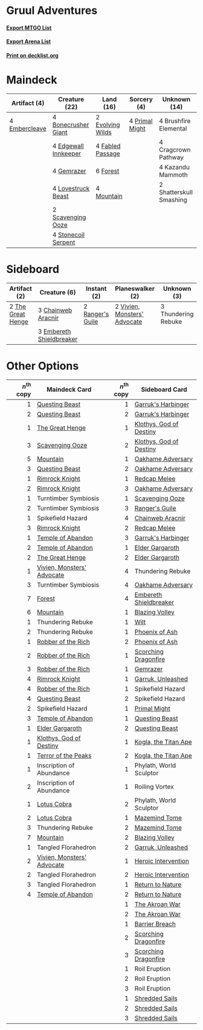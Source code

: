 # Gruul Adventures

#### [Export MTGO List](../collection/Gruul%20Adventures/Gruul%20Adventures.txt)
#### [Export Arena List](../collection/Gruul%20Adventures/Gruul%20Adventures_arena.txt)
#### [Print on decklist.org](http://decklist.org/?deckmain=4%09Bonecrusher%20Giant%0A4%09Brushfire%20Elemental%0A4%09Cragcrown%20Pathway%0A4%09Edgewall%20Innkeeper%0A4%09Embercleave%0A2%09Evolving%20Wilds%0A4%09Fabled%20Passage%0A6%09Forest%0A4%09Gemrazer%0A4%09Kazandu%20Mammoth%0A4%09Lovestruck%20Beast%0A4%09Mountain%0A4%09Primal%20Might%0A2%09Scavenging%20Ooze%0A2%09Shatterskull%20Smashing%0A4%09Stonecoil%20Serpent&deckside=3%09Chainweb%20Aracnir%0A3%09Embereth%20Shieldbreaker%0A2%09Ranger's%20Guile%0A2%09The%20Great%20Henge%0A3%09Thundering%20Rebuke%0A2%09Vivien,%20Monsters'%20Advocate)
# Maindeck

|                                      Artifact (4)                                      |                                         Creature (22)                                         |                                         Land (16)                                         |                                       Sorcery (4)                                       |     Unknown (14)      |
|----------------------------------------------------------------------------------------|-----------------------------------------------------------------------------------------------|-------------------------------------------------------------------------------------------|-----------------------------------------------------------------------------------------|-----------------------|
|4 [Embercleave](http://gatherer.wizards.com/Pages/Card/Details.aspx?multiverseid=473082)|4 [Bonecrusher Giant](http://gatherer.wizards.com/Pages/Card/Details.aspx?multiverseid=473077) |2 [Evolving Wilds](http://gatherer.wizards.com/Pages/Card/Details.aspx?multiverseid=426944)|4 [Primal Might](http://gatherer.wizards.com/Pages/Card/Details.aspx?multiverseid=485520)|4 Brushfire Elemental  |
|                                                                                        |4 [Edgewall Innkeeper](http://gatherer.wizards.com/Pages/Card/Details.aspx?multiverseid=473113)|4 [Fabled Passage](http://gatherer.wizards.com/Pages/Card/Details.aspx?multiverseid=473206)|                                                                                         |4 Cragcrown Pathway    |
|                                                                                        |4 [Gemrazer](http://gatherer.wizards.com/Pages/Card/Details.aspx?multiverseid=479675)          |6 [Forest](http://gatherer.wizards.com/Pages/Card/Details.aspx?multiverseid=439860)        |                                                                                         |4 Kazandu Mammoth      |
|                                                                                        |4 [Lovestruck Beast](http://gatherer.wizards.com/Pages/Card/Details.aspx?multiverseid=473127)  |4 [Mountain](http://gatherer.wizards.com/Pages/Card/Details.aspx?multiverseid=439859)      |                                                                                         |2 Shatterskull Smashing|
|                                                                                        |2 [Scavenging Ooze](http://gatherer.wizards.com/Pages/Card/Details.aspx?multiverseid=420783)   |                                                                                           |                                                                                         |                       |
|                                                                                        |4 [Stonecoil Serpent](http://gatherer.wizards.com/Pages/Card/Details.aspx?multiverseid=473197) |                                                                                           |                                                                                         |                       |


# Sideboard

|                                        Artifact (2)                                        |                                           Creature (6)                                            |                                        Instant (2)                                        |                                           Planeswalker (2)                                            |    Unknown (3)    |
|--------------------------------------------------------------------------------------------|---------------------------------------------------------------------------------------------------|-------------------------------------------------------------------------------------------|-------------------------------------------------------------------------------------------------------|-------------------|
|2 [The Great Henge](http://gatherer.wizards.com/Pages/Card/Details.aspx?multiverseid=473123)|3 [Chainweb Aracnir](http://gatherer.wizards.com/Pages/Card/Details.aspx?multiverseid=476418)      |2 [Ranger's Guile](http://gatherer.wizards.com/Pages/Card/Details.aspx?multiverseid=249973)|2 [Vivien, Monsters' Advocate](http://gatherer.wizards.com/Pages/Card/Details.aspx?multiverseid=479695)|3 Thundering Rebuke|
|                                                                                            |3 [Embereth Shieldbreaker](http://gatherer.wizards.com/Pages/Card/Details.aspx?multiverseid=473084)|                                                                                           |                                                                                                       |                   |


# Other Options

|*n*<sup>th</sup> copy|                                            Maindeck Card                                            |*n*<sup>th</sup> copy|                                          Sideboard Card                                          |
|--------------------:|-----------------------------------------------------------------------------------------------------|--------------------:|--------------------------------------------------------------------------------------------------|
|                    1|[Questing Beast](http://gatherer.wizards.com/Pages/Card/Details.aspx?multiverseid=473133)            |                    1|[Garruk's Harbinger](http://gatherer.wizards.com/Pages/Card/Details.aspx?multiverseid=485508)     |
|                    2|[Questing Beast](http://gatherer.wizards.com/Pages/Card/Details.aspx?multiverseid=473133)            |                    2|[Garruk's Harbinger](http://gatherer.wizards.com/Pages/Card/Details.aspx?multiverseid=485508)     |
|                    1|[The Great Henge](http://gatherer.wizards.com/Pages/Card/Details.aspx?multiverseid=473123)           |                    1|[Klothys, God of Destiny](http://gatherer.wizards.com/Pages/Card/Details.aspx?multiverseid=476471)|
|                    3|[Scavenging Ooze](http://gatherer.wizards.com/Pages/Card/Details.aspx?multiverseid=420783)           |                    2|[Klothys, God of Destiny](http://gatherer.wizards.com/Pages/Card/Details.aspx?multiverseid=476471)|
|                    5|[Mountain](http://gatherer.wizards.com/Pages/Card/Details.aspx?multiverseid=439859)                  |                    1|[Oakhame Adversary](http://gatherer.wizards.com/Pages/Card/Details.aspx?multiverseid=473129)      |
|                    3|[Questing Beast](http://gatherer.wizards.com/Pages/Card/Details.aspx?multiverseid=473133)            |                    2|[Oakhame Adversary](http://gatherer.wizards.com/Pages/Card/Details.aspx?multiverseid=473129)      |
|                    1|[Rimrock Knight](http://gatherer.wizards.com/Pages/Card/Details.aspx?multiverseid=473099)            |                    1|[Redcap Melee](http://gatherer.wizards.com/Pages/Card/Details.aspx?multiverseid=473097)           |
|                    2|[Rimrock Knight](http://gatherer.wizards.com/Pages/Card/Details.aspx?multiverseid=473099)            |                    3|[Oakhame Adversary](http://gatherer.wizards.com/Pages/Card/Details.aspx?multiverseid=473129)      |
|                    1|Turntimber Symbiosis                                                                                 |                    1|[Scavenging Ooze](http://gatherer.wizards.com/Pages/Card/Details.aspx?multiverseid=420783)        |
|                    2|Turntimber Symbiosis                                                                                 |                    3|[Ranger's Guile](http://gatherer.wizards.com/Pages/Card/Details.aspx?multiverseid=249973)         |
|                    1|Spikefield Hazard                                                                                    |                    4|[Chainweb Aracnir](http://gatherer.wizards.com/Pages/Card/Details.aspx?multiverseid=476418)       |
|                    3|[Rimrock Knight](http://gatherer.wizards.com/Pages/Card/Details.aspx?multiverseid=473099)            |                    2|[Redcap Melee](http://gatherer.wizards.com/Pages/Card/Details.aspx?multiverseid=473097)           |
|                    1|[Temple of Abandon](http://gatherer.wizards.com/Pages/Card/Details.aspx?multiverseid=373711)         |                    3|[Garruk's Harbinger](http://gatherer.wizards.com/Pages/Card/Details.aspx?multiverseid=485508)     |
|                    2|[Temple of Abandon](http://gatherer.wizards.com/Pages/Card/Details.aspx?multiverseid=373711)         |                    1|[Elder Gargaroth](http://gatherer.wizards.com/Pages/Card/Details.aspx?multiverseid=485502)        |
|                    2|[The Great Henge](http://gatherer.wizards.com/Pages/Card/Details.aspx?multiverseid=473123)           |                    2|[Elder Gargaroth](http://gatherer.wizards.com/Pages/Card/Details.aspx?multiverseid=485502)        |
|                    1|[Vivien, Monsters' Advocate](http://gatherer.wizards.com/Pages/Card/Details.aspx?multiverseid=479695)|                    4|Thundering Rebuke                                                                                 |
|                    3|Turntimber Symbiosis                                                                                 |                    4|[Oakhame Adversary](http://gatherer.wizards.com/Pages/Card/Details.aspx?multiverseid=473129)      |
|                    7|[Forest](http://gatherer.wizards.com/Pages/Card/Details.aspx?multiverseid=439860)                    |                    4|[Embereth Shieldbreaker](http://gatherer.wizards.com/Pages/Card/Details.aspx?multiverseid=473084) |
|                    6|[Mountain](http://gatherer.wizards.com/Pages/Card/Details.aspx?multiverseid=439859)                  |                    1|[Blazing Volley](http://gatherer.wizards.com/Pages/Card/Details.aspx?multiverseid=426821)         |
|                    1|Thundering Rebuke                                                                                    |                    1|[Wilt](http://gatherer.wizards.com/Pages/Card/Details.aspx?multiverseid=479696)                   |
|                    2|Thundering Rebuke                                                                                    |                    1|[Phoenix of Ash](http://gatherer.wizards.com/Pages/Card/Details.aspx?multiverseid=476399)         |
|                    1|[Robber of the Rich](http://gatherer.wizards.com/Pages/Card/Details.aspx?multiverseid=473100)        |                    2|[Phoenix of Ash](http://gatherer.wizards.com/Pages/Card/Details.aspx?multiverseid=476399)         |
|                    2|[Robber of the Rich](http://gatherer.wizards.com/Pages/Card/Details.aspx?multiverseid=473100)        |                    1|[Scorching Dragonfire](http://gatherer.wizards.com/Pages/Card/Details.aspx?multiverseid=473101)   |
|                    3|[Robber of the Rich](http://gatherer.wizards.com/Pages/Card/Details.aspx?multiverseid=473100)        |                    1|[Gemrazer](http://gatherer.wizards.com/Pages/Card/Details.aspx?multiverseid=479675)               |
|                    4|[Rimrock Knight](http://gatherer.wizards.com/Pages/Card/Details.aspx?multiverseid=473099)            |                    1|[Garruk, Unleashed](http://gatherer.wizards.com/Pages/Card/Details.aspx?multiverseid=485506)      |
|                    4|[Robber of the Rich](http://gatherer.wizards.com/Pages/Card/Details.aspx?multiverseid=473100)        |                    1|Spikefield Hazard                                                                                 |
|                    4|[Questing Beast](http://gatherer.wizards.com/Pages/Card/Details.aspx?multiverseid=473133)            |                    2|Spikefield Hazard                                                                                 |
|                    2|Spikefield Hazard                                                                                    |                    1|[Primal Might](http://gatherer.wizards.com/Pages/Card/Details.aspx?multiverseid=485520)           |
|                    3|[Temple of Abandon](http://gatherer.wizards.com/Pages/Card/Details.aspx?multiverseid=373711)         |                    1|[Questing Beast](http://gatherer.wizards.com/Pages/Card/Details.aspx?multiverseid=473133)         |
|                    1|[Elder Gargaroth](http://gatherer.wizards.com/Pages/Card/Details.aspx?multiverseid=485502)           |                    2|[Questing Beast](http://gatherer.wizards.com/Pages/Card/Details.aspx?multiverseid=473133)         |
|                    1|[Klothys, God of Destiny](http://gatherer.wizards.com/Pages/Card/Details.aspx?multiverseid=476471)   |                    1|[Kogla, the Titan Ape](http://gatherer.wizards.com/Pages/Card/Details.aspx?multiverseid=479682)   |
|                    1|[Terror of the Peaks](http://gatherer.wizards.com/Pages/Card/Details.aspx?multiverseid=485487)       |                    2|[Kogla, the Titan Ape](http://gatherer.wizards.com/Pages/Card/Details.aspx?multiverseid=479682)   |
|                    1|Inscription of Abundance                                                                             |                    1|Phylath, World Sculptor                                                                           |
|                    2|Inscription of Abundance                                                                             |                    1|Roiling Vortex                                                                                    |
|                    1|[Lotus Cobra](http://gatherer.wizards.com/Pages/Card/Details.aspx?multiverseid=438740)               |                    2|Phylath, World Sculptor                                                                           |
|                    2|[Lotus Cobra](http://gatherer.wizards.com/Pages/Card/Details.aspx?multiverseid=438740)               |                    1|[Mazemind Tome](http://gatherer.wizards.com/Pages/Card/Details.aspx?multiverseid=485555)          |
|                    3|Thundering Rebuke                                                                                    |                    2|[Mazemind Tome](http://gatherer.wizards.com/Pages/Card/Details.aspx?multiverseid=485555)          |
|                    7|[Mountain](http://gatherer.wizards.com/Pages/Card/Details.aspx?multiverseid=439859)                  |                    2|[Blazing Volley](http://gatherer.wizards.com/Pages/Card/Details.aspx?multiverseid=426821)         |
|                    1|Tangled Florahedron                                                                                  |                    2|[Garruk, Unleashed](http://gatherer.wizards.com/Pages/Card/Details.aspx?multiverseid=485506)      |
|                    2|[Vivien, Monsters' Advocate](http://gatherer.wizards.com/Pages/Card/Details.aspx?multiverseid=479695)|                    1|[Heroic Intervention](http://gatherer.wizards.com/Pages/Card/Details.aspx?multiverseid=423776)    |
|                    2|Tangled Florahedron                                                                                  |                    2|[Heroic Intervention](http://gatherer.wizards.com/Pages/Card/Details.aspx?multiverseid=423776)    |
|                    3|Tangled Florahedron                                                                                  |                    1|[Return to Nature](http://gatherer.wizards.com/Pages/Card/Details.aspx?multiverseid=461102)       |
|                    4|[Temple of Abandon](http://gatherer.wizards.com/Pages/Card/Details.aspx?multiverseid=373711)         |                    2|[Return to Nature](http://gatherer.wizards.com/Pages/Card/Details.aspx?multiverseid=461102)       |
|                     |                                                                                                     |                    1|[The Akroan War](http://gatherer.wizards.com/Pages/Card/Details.aspx?multiverseid=476375)         |
|                     |                                                                                                     |                    2|[The Akroan War](http://gatherer.wizards.com/Pages/Card/Details.aspx?multiverseid=476375)         |
|                     |                                                                                                     |                    1|[Barrier Breach](http://gatherer.wizards.com/Pages/Card/Details.aspx?multiverseid=479665)         |
|                     |                                                                                                     |                    2|[Scorching Dragonfire](http://gatherer.wizards.com/Pages/Card/Details.aspx?multiverseid=473101)   |
|                     |                                                                                                     |                    3|[Scorching Dragonfire](http://gatherer.wizards.com/Pages/Card/Details.aspx?multiverseid=473101)   |
|                     |                                                                                                     |                    1|Roil Eruption                                                                                     |
|                     |                                                                                                     |                    2|Roil Eruption                                                                                     |
|                     |                                                                                                     |                    3|Roil Eruption                                                                                     |
|                     |                                                                                                     |                    1|[Shredded Sails](http://gatherer.wizards.com/Pages/Card/Details.aspx?multiverseid=479656)         |
|                     |                                                                                                     |                    2|[Shredded Sails](http://gatherer.wizards.com/Pages/Card/Details.aspx?multiverseid=479656)         |
|                     |                                                                                                     |                    3|[Shredded Sails](http://gatherer.wizards.com/Pages/Card/Details.aspx?multiverseid=479656)         |

